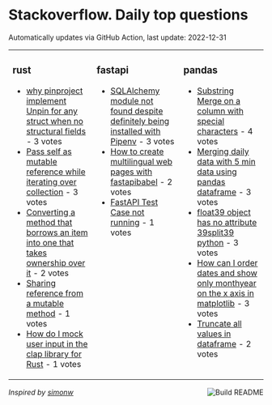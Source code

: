 # Stackoverflow. Daily top questions 

Automatically updates via GitHub Action, last update: <!-- date starts -->2022-12-31<!-- date ends -->


<table><tr><td valign="top" width="33%">

### rust
<!-- rust starts -->
* [why pinproject implement Unpin for any struct when no structural fields](https://stackoverflow.com/questions/74958455/why-pin-project-implement-unpin-for-any-struct-when-no-structural-fields) - 3 votes
* [Pass self as mutable reference while iterating over collection](https://stackoverflow.com/questions/74969937/pass-self-as-mutable-reference-while-iterating-over-collection) - 3 votes
* [Converting a method that borrows an item into one that takes ownership over it](https://stackoverflow.com/questions/74970575/converting-a-method-that-borrows-an-item-into-one-that-takes-ownership-over-it) - 2 votes
* [Sharing reference from a mutable method](https://stackoverflow.com/questions/74963708/sharing-reference-from-a-mutable-method) - 1 votes
* [How do I mock user input in the clap library for Rust](https://stackoverflow.com/questions/74971650/how-do-i-mock-user-input-in-the-clap-library-for-rust) - 1 votes
<!-- rust ends -->
</td><td valign="top" width="34%">


### fastapi
<!-- fastapi starts -->
* [SQLAlchemy module not found despite definitely being installed with Pipenv](https://stackoverflow.com/questions/74962787/sqlalchemy-module-not-found-despite-definitely-being-installed-with-pipenv) - 3 votes
* [How to create multilingual web pages with fastapibabel](https://stackoverflow.com/questions/74958699/how-to-create-multilingual-web-pages-with-fastapi-babel) - 2 votes
* [FastAPI Test Case not running](https://stackoverflow.com/questions/74958335/fastapi-test-case-not-running) - 1 votes
<!-- fastapi ends -->
</td><td valign="top" width="34%">


### pandas
<!-- pandas starts -->
* [Substring Merge on a column with special characters](https://stackoverflow.com/questions/74961873/substring-merge-on-a-column-with-special-characters) - 4 votes
* [Merging daily data with 5 min data using pandas dataframe](https://stackoverflow.com/questions/74968491/merging-daily-data-with-5-min-data-using-pandas-dataframe) - 3 votes
* [float39 object has no attribute 39split39 python](https://stackoverflow.com/questions/74960118/float-object-has-no-attribute-split-python) - 3 votes
* [How can I order dates and show only monthyear on the x axis in matplotlib](https://stackoverflow.com/questions/74957732/how-can-i-order-dates-and-show-only-monthyear-on-the-x-axis-in-matplotlib) - 3 votes
* [Truncate all values in dataframe](https://stackoverflow.com/questions/74962348/truncate-all-values-in-dataframe) - 2 votes
<!-- pandas ends -->
</td></tr></table>

<a href="https://github.com/hp0404/hp0404/actions"><img src="https://github.com/hp0404/hp0404/workflows/Build%20README/badge.svg" align="right" alt="Build README"></a> <p>*Inspired by  [simonw](https://github.com/simonw/simonw)*</p>

